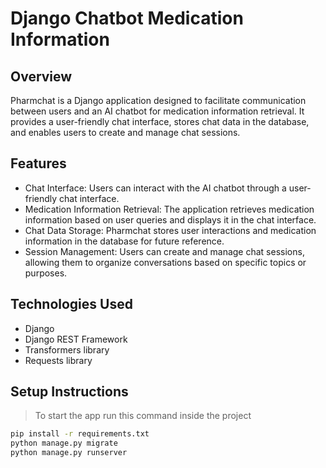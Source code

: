 # Django Chatbot Medication Information

## Overview
Pharmchat is a Django application designed to facilitate communication between users and an AI chatbot for medication information retrieval. It provides a user-friendly chat interface, stores chat data in the database, and enables users to create and manage chat sessions.

## Features
- Chat Interface: Users can interact with the AI chatbot through a user-friendly chat interface.
- Medication Information Retrieval: The application retrieves medication information based on user queries and displays it in the chat interface.
- Chat Data Storage: Pharmchat stores user interactions and medication information in the database for future reference.
- Session Management: Users can create and manage chat sessions, allowing them to organize conversations based on specific topics or purposes.

## Technologies Used
- Django
- Django REST Framework
- Transformers library
- Requests library

## Setup Instructions

> To start the app run this command inside the project

```bash
pip install -r requirements.txt
python manage.py migrate
python manage.py runserver
```
